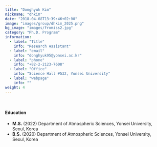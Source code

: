 ```yaml
---
title: "Donghyuk Kim"
nickname: "dhkim"
date: "2018-04-08T13:39:46+02:00"
image: "images/group/dhkim_2025.png"
bg_image: "images/fromiss2.jpg"
category: "Ph.D. Program"
information:
  - label: "Title"
    info: "Research Assistant"
  - label: "email"
    info: "donghyuk95@yonsei.ac.kr"
  - label: "phone"
    info: "+82-2-2123-7608"
  - label: "Office"
    info: "Science Hall #532, Yonsei University"
  - label: "webpage"
    info: ""
weight: 4
---
```

​
​
#### Education
+ **M.S.** (2022) Department of Atmospheric Sciences, Yonsei University, Seoul, Korea
+ **B.S.** (2020) Department of Atmospheric Sciences, Yonsei University, Seoul, Korea
